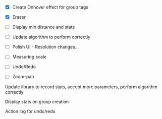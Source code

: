 - [x] Create Onhover effect for group tags
- [x] Eraser
- [ ] Display min distance and stats
- [ ] Update algorithm to perform correctly
- [ ] Polish UI - Resolution changes...

- [ ] Measuring scale

- [ ] Undo/Redo
- [ ] Zoom-pan

Update library to record stats, accept more parameters, perform algorithm correctly

Display stats on group creation

Action log for undo/redo